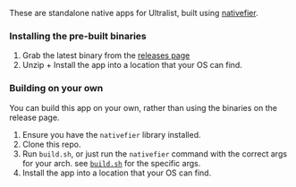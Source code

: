 These are standalone native apps for Ultralist, built using [nativefier](https://github.com/jiahaog/nativefier).

### Installing the pre-built binaries

1. Grab the latest binary from the [releases page](https://github.com/ultralist/ultralist-standalone-apps/releases)
2. Unzip + Install the app into a location that your OS can find.

### Building on your own

You can build this app on your own, rather than using the binaries on the release page.

1. Ensure you have the `nativefier` library installed.
2. Clone this repo.
3. Run `build.sh`, or just run the `nativefier` command with the correct args for your arch. see [`build.sh`](https://github.com/ultralist/ultralist-standalone-apps/blob/master/build.sh) for the specific args.
4. Install the app into a location that your OS can find.
